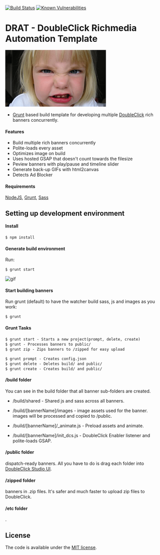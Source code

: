 [![Build Status](https://travis-ci.org/bastole/dc-richmedia-automation-template.svg?branch=master)](https://travis-ci.org/bastole/dc-richmedia-automation-template) [![Known Vulnerabilities](https://snyk.io/test/github/bastole/dc-richmedia-automation-template/aab318b50244990268ac85d6b2981a1188f8ac0d/badge.svg)](https://snyk.io/test/github/bastole/dc-richmedia-automation-template/aab318b50244990268ac85d6b2981a1188f8ac0d)

DRAT - DoubleClick Richmedia Automation Template
=======================

![DRAT](etc/drat.png)


* [Grunt](http://gruntjs.com/) based build template for developing multiple [DoubleClick](https://www.google.com/doubleclick/studio/) rich banners concurrently.

#### Features

* Build multiple rich banners concurrently
* Polite-loads every asset
* Optimizes image on build
* Uses hosted GSAP that doesn't count towards the filesize
* Peview banners with play/pause and timeline slider
* Generate back-up GIFs with html2canvas
* Detects Ad Blocker

#### Requirements

[NodeJS](https://nodejs.org/), [Grunt](http://gruntjs.com/), [Sass](http://sass-lang.com/install)

Setting up development environment
----------------------------------

#### Install

```
$ npm install

```

#### Generate build environment

Run:

```
$ grunt start

```

![gif](http://i.imgur.com/WNpIGFl.gif)



#### Start building banners

Run grunt (default) to have the watcher build sass, js and images as you work:

```
$ grunt
```

#### Grunt Tasks

```
$ grunt start - Starts a new project(prompt, delete, create)
$ grunt - Processes banners to public/
$ grunt zip - Zips banners to /zipped for easy upload
```

```
$ grunt prompt - Creates config.json
$ grunt delete - Deletes build/ and public/
$ grunt create - Creates build/ and public/

```


#### /build folder

You can see in the build folder that all banner sub-folders are created.

* /build/shared - Shared js and sass across all banners.

* /build/[bannerName]/images - image assets used for the banner. images will be processed and copied to /public.

* /build/[bannerName]/_animate.js - Preload assets and animate.

* /build/[bannerName]/init_dcs.js - DoubleClick Enabler listener and polite-loads GSAP.

#### /public folder

dispatch-ready banners. All you have to do is drag each folder into [DoubleClick Studio UI](https://www.google.com/doubleclick/studio/).

#### /zipped folder

banners in .zip files. It's safer and much faster to upload zip files to DoubleClick. 

#### /etc folder
.


License
---------------------------------------

The code is available under the [MIT license](LICENSE.md).


